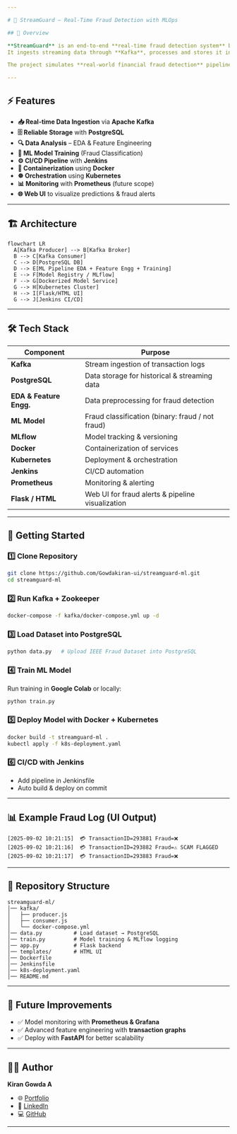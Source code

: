 ```yaml
---

# 🚨 StreamGuard – Real-Time Fraud Detection with MLOps

## 📌 Overview

**StreamGuard** is an end-to-end **real-time fraud detection system** built using modern **MLOps practices**.
It ingests streaming data through **Kafka**, processes and stores it in **PostgreSQL**, applies **EDA & Feature Engineering**, trains an **ML model**, and deploys the model inside a **containerized, CI/CD pipeline** using **Jenkins, Docker, and Kubernetes**.

The project simulates **real-world financial fraud detection** pipelines used in banks and fintech.

---
```


## ⚡ Features

* **📥 Real-time Data Ingestion** via **Apache Kafka**
* **🗄️ Reliable Storage** with **PostgreSQL**
* **🔍 Data Analysis** – EDA & Feature Engineering
* **🤖 ML Model Training** (Fraud Classification)
* **⚙️ CI/CD Pipeline** with **Jenkins**
* **🐳 Containerization** using **Docker**
* **☸️ Orchestration** using **Kubernetes**
* **📊 Monitoring** with **Prometheus** (future scope)
* **🌐 Web UI** to visualize predictions & fraud alerts

---

## 🏗️ Architecture

```mermaid
flowchart LR
  A[Kafka Producer] --> B[Kafka Broker]
  B --> C[Kafka Consumer]
  C --> D[PostgreSQL DB]
  D --> E[ML Pipeline EDA + Feature Engg + Training]
  E --> F[Model Registry / MLflow]
  F --> G[Dockerized Model Service]
  G --> H[Kubernetes Cluster]
  H --> I[Flask/HTML UI]
  G --> J[Jenkins CI/CD]
```

---

## 🛠️ Tech Stack

| Component               | Purpose                                          |
| ----------------------- | ------------------------------------------------ |
| **Kafka**               | Stream ingestion of transaction logs             |
| **PostgreSQL**          | Data storage for historical & streaming data     |
| **EDA & Feature Engg.** | Data preprocessing for fraud detection           |
| **ML Model**            | Fraud classification (binary: fraud / not fraud) |
| **MLflow**              | Model tracking & versioning                      |
| **Docker**              | Containerization of services                     |
| **Kubernetes**          | Deployment & orchestration                       |
| **Jenkins**             | CI/CD automation                                 |
| **Prometheus**          | Monitoring & alerting                            |
| **Flask / HTML**        | Web UI for fraud alerts & pipeline visualization |

---

## 🚀 Getting Started

### 1️⃣ Clone Repository

```bash
git clone https://github.com/Gowdakiran-ui/streamguard-ml.git
cd streamguard-ml
```

### 2️⃣ Run Kafka + Zookeeper

```bash
docker-compose -f kafka/docker-compose.yml up -d
```

### 3️⃣ Load Dataset into PostgreSQL

```bash
python data.py   # Upload IEEE Fraud Dataset into PostgreSQL
```

### 4️⃣ Train ML Model

Run training in **Google Colab** or locally:

```python
python train.py
```

### 5️⃣ Deploy Model with Docker + Kubernetes

```bash
docker build -t streamguard-ml .
kubectl apply -f k8s-deployment.yaml
```

### 6️⃣ CI/CD with Jenkins

* Add pipeline in Jenkinsfile
* Auto build & deploy on commit

---

## 📊 Example Fraud Log (UI Output)

```
[2025-09-02 10:21:15]  💳 TransactionID=293881 Fraud=❌  
[2025-09-02 10:21:16]  💳 TransactionID=293882 Fraud=⚠️ SCAM FLAGGED  
[2025-09-02 10:21:17]  💳 TransactionID=293883 Fraud=❌  
```

---

## 📂 Repository Structure

```
streamguard-ml/
│── kafka/
│   ├── producer.js
│   ├── consumer.js
│   └── docker-compose.yml
│── data.py          # Load dataset → PostgreSQL
│── train.py         # Model training & MLflow logging
│── app.py           # Flask backend
│── templates/       # HTML UI
│── Dockerfile
│── Jenkinsfile
│── k8s-deployment.yaml
│── README.md
```

---

## 📌 Future Improvements

* ✅ Model monitoring with **Prometheus & Grafana**
* ✅ Advanced feature engineering with **transaction graphs**
* ✅ Deploy with **FastAPI** for better scalability

---

## 👨‍💻 Author

**Kiran Gowda A**

* 🌐 [Portfolio](https://kiran-gowda-persona.vercel.app)
* 💼 [LinkedIn](https://www.linkedin.com/in/kiran-gowda-80786824a)
* 💻 [GitHub](https://github.com/Gowdakiran-ui)

---




